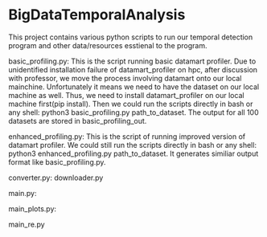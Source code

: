 # BigDataTemporalAnalysis

This project contains various python scripts to run our temporal detection program and other data/resources esstienal to the program.

basic_profiling.py: This is the script running basic datamart profiler. Due to unidentified installation failure of datamart_profiler on hpc, after discussion with professor, we move the process involving datamart onto our local mainchine. Unfortunately it means we need to have the dataset on our local machine as well. Thus, we need to install datamart_profiler on our local machine first(pip install). Then we could run the scripts directly in bash or any shell: python3 basic_profiling.py path_to_dataset. The output for all 100 datasets are stored in basic_profiling_out.


enhanced_profiling.py: This is the script of running improved version of datamart profiler. We could still run the scripts directly in bash or any shell: python3 enhanced_profiling.py path_to_dataset. It generates similiar output format like basic_profiling.py.

converter.py:
downloader.py

main.py:

main_plots.py:

main_re.py
